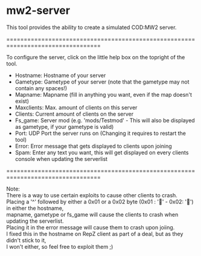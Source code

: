 mw2-server
=================================================================================

This tool provides the ability to create a simulated COD:MW2 server.  

=================================================================================

To configure the server, click on the little help box on the topright of the tool.

- Hostname: Hostname of your server
- Gametype: Gametype of your server (note that the gametype may not contain any spaces!)
- Mapname: Mapname (fill in anything you want, even if the map doesn't exist)
- Maxclients: Max. amount of clients on this server
- Clients: Current amount of clients on the server
- Fs_game: Server mod (e.g. 'mods/Testmod' - This will also be displayed as gametype, if your gametype is valid)
- Port: UDP Port the server runs on (Changing it requires to restart the tool)
- Error: Error message that gets displayed to clients upon joining
- Spam: Enter any text you want, this will get displayed on every clients console when updating the serverlist

=================================================================================

Note:  
There is a way to use certain exploits to cause other clients to crash.  
Placing a '^' followed by either a 0x01 or a 0x02 byte (0x01 : '' - 0x02: '') in either the hostname,  
mapname, gametype or fs_game will cause the clients to crash when updating the serverlist.  
Placing it in the error message will cause them to crash upon joiing.  
I fixed this in the hostname on RepZ client as part of a deal, but as they didn't stick to it,  
I won't either, so feel free to exploit them ;)
